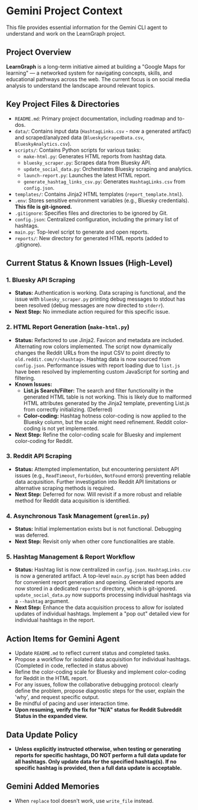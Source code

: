 # Gemini Project Context

This file provides essential information for the Gemini CLI agent to understand and work on the LearnGraph project.

## Project Overview
**LearnGraph** is a long-term initiative aimed at building a "Google Maps for learning" — a networked system for navigating concepts, skills, and educational pathways across the web. The current focus is on social media analysis to understand the landscape around relevant topics.

## Key Project Files & Directories
- `README.md`: Primary project documentation, including roadmap and to-dos.
- `data/`: Contains input data (`HashtagLinks.csv` - now a generated artifact) and scraped/analyzed data (`BlueskyScrapedData.csv`, `BlueskyAnalytics.csv`).
- `scripts/`: Contains Python scripts for various tasks:
    - `make-html.py`: Generates HTML reports from hashtag data.
    - `bluesky_scraper.py`: Scrapes data from Bluesky API.
    - `update_social_data.py`: Orchestrates Bluesky scraping and analytics.
    - `launch-report.py`: Launches the latest HTML report.
    - `generate_hashtag_links_csv.py`: Generates `HashtagLinks.csv` from `config.json`.
- `templates/`: Contains Jinja2 HTML templates (`report_template.html`).
- `.env`: Stores sensitive environment variables (e.g., Bluesky credentials). **This file is git-ignored.**
- `.gitignore`: Specifies files and directories to be ignored by Git.
- `config.json`: Centralized configuration, including the primary list of hashtags.
- `main.py`: Top-level script to generate and open reports.
- `reports/`: New directory for generated HTML reports (added to .gitignore).

## Current Status & Known Issues (High-Level)

### 1. Bluesky API Scraping
- **Status:** Authentication is working. Data scraping is functional, and the issue with `bluesky_scraper.py` printing debug messages to stdout has been resolved (debug messages are now directed to `stderr`).
- **Next Step:** No immediate action required for this specific issue.

### 2. HTML Report Generation (`make-html.py`)
- **Status:** Refactored to use Jinja2. Favicon and metadata are included. Alternating row colors implemented. The script now dynamically changes the Reddit URLs from the input CSV to point directly to `old.reddit.com/r/<hashtag>`. Hashtag data is now sourced from `config.json`. Performance issues with report loading due to `list.js` have been resolved by implementing custom JavaScript for sorting and filtering.
- **Known Issues:**
    - **List.js Search/Filter:** The search and filter functionality in the generated HTML table is not working. This is likely due to malformed HTML attributes generated by the Jinja2 template, preventing List.js from correctly initializing. (Deferred)
    - **Color-coding:** Hashtag hotness color-coding is now applied to the Bluesky column, but the scale might need refinement. Reddit color-coding is not yet implemented.
- **Next Step:** Refine the color-coding scale for Bluesky and implement color-coding for Reddit.

### 3. Reddit API Scraping
- **Status:** Attempted implementation, but encountering persistent API issues (e.g., `ReadTimeout`, `Forbidden`, `NotFound` errors) preventing reliable data acquisition. Further investigation into Reddit API limitations or alternative scraping methods is required.
- **Next Step:** Deferred for now. Will revisit if a more robust and reliable method for Reddit data acquisition is identified.

### 4. Asynchronous Task Management (`gremlin.py`)
- **Status:** Initial implementation exists but is not functional. Debugging was deferred.
- **Next Step:** Revisit only when other core functionalities are stable.

### 5. Hashtag Management & Report Workflow
- **Status:** Hashtag list is now centralized in `config.json`. `HashtagLinks.csv` is now a generated artifact. A top-level `main.py` script has been added for convenient report generation and opening. Generated reports are now stored in a dedicated `reports/` directory, which is git-ignored. `update_social_data.py` now supports processing individual hashtags via a `--hashtag` argument.
- **Next Step:** Enhance the data acquisition process to allow for isolated updates of individual hashtags. Implement a "pop out" detailed view for individual hashtags in the report.

## Action Items for Gemini Agent
- Update `README.md` to reflect current status and completed tasks.
- Propose a workflow for isolated data acquisition for individual hashtags. (Completed in code, reflected in status above)
- Refine the color-coding scale for Bluesky and implement color-coding for Reddit in the HTML report.
- For any issues, follow the collaborative debugging protocol: clearly define the problem, propose diagnostic steps for the user, explain the 'why', and request specific output.
- Be mindful of pacing and user interaction time.
- **Upon resuming, verify the fix for "N/A" status for Reddit Subreddit Status in the expanded view.**

## Data Update Policy
- **Unless explicitly instructed otherwise, when testing or generating reports for specific hashtags, DO NOT perform a full data update for all hashtags. Only update data for the specified hashtag(s). If no specific hashtag is provided, then a full data update is acceptable.**

## Gemini Added Memories
- When `replace` tool doesn't work, use `write_file` instead.
